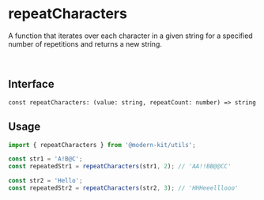 # repeatCharacters

A function that iterates over each character in a given string for a specified number of repetitions and returns a new string.

<br />

## Interface
```tsx
const repeatCharacters: (value: string, repeatCount: number) => string
```

## Usage
```ts
import { repeatCharacters } from '@modern-kit/utils';

const str1 = 'A!B@C';
const repeatedStr1 = repeatCharacters(str1, 2); // 'AA!!BB@@CC'

const str2 = 'Hello';
const repeatedStr2 = repeatCharacters(str2, 3); // 'HHHeeelllooo'
```